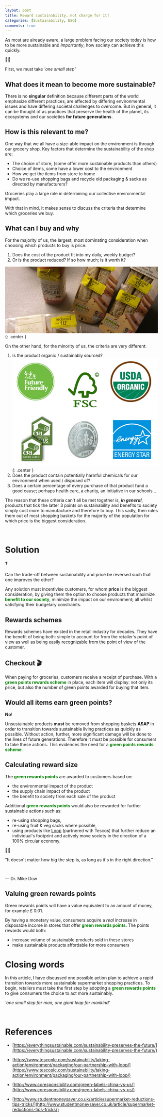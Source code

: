 ```yaml
---
layout: post
title: Reward sustainability, not charge for it!
categories: [Sustainability, ESG]
comments: true
---
```

As most are already aware, a large problem facing our society today is how to be more sustainable and *importantly*, how society can achieve this quickly.


<div class="callout">
  <div class="callout-icon-box">🧑‍🚀
  </div>
  <div class="callout-container">
    <p>First, we must take <i>'one small step'</i></p>
  </div>
</div>

## What does it mean to become more sustainable?
There is no **singular** definition because different parts of the world emphasize different practices, are affected by differing environmental issues and have differing societal challenges to overcome. But in general, it can be thought of as practices that preserve the health of the planet, its ecosystems and our societies **for future generations**. 

## How is this relevant to me?
One way that we all have a size-able impact on the environment is through our grocery shop. Key factors that determine the sustainability of the shop are:

- The choice of store, (some offer more sustainable products than others)
- Choice of items, some have a lower cost to the environment
- How we get the items from store to home
- Do we re-use shopping bags and recycle old packaging & sacks as directed by manufacturers?

Groceries play a large role in determining our collective environmental impact. 

With that in mind, it makes sense to discuss the criteria that determine which groceries we buy.

## What can I buy and why

For the majority of us, the largest, most dominating consideration when choosing which products to buy is price.

1. Does the cost of the product fit into my daily, weekly budget?
2. Or is the product reduced? If so how much; is it worth it?

![A supermarket product with a reduced label](/assets/images/ReducedSupermarketItems.jpeg){: .center }

On the other hand, for the minority of us, the criteria are very different:

1. Is the product organic / sustainably sourced?
![Sustainably sourced labels](/assets/images/SustainablySourcedSupermarketItemLabels.jpeg){: .center }
2. Does the product contain potentially harmful chemicals for our environment when used / disposed of?
3. Does a certain percentage of every purchase of that product fund a good cause; perhaps health care, a charity, an initiative in our schools...

The reason that these criteria can't all be met together is, ***in general***, products that tick the latter 3 points on sustainability and benefits to society simply cost more to manufacture and therefore to buy. This sadly, then rules them out of most shopping baskets for the majority of the population for which price is the biggest consideration.

<br>

# Solution

<div class="callout">
  <div class="callout-icon-box">❓
  </div>
  <div class="callout-container">
    <p>Can the trade-off between sustainability and price be reversed such that one improves the other?</p>
  </div>
</div>

Any solution must incentivise customers, for whom **price** is the biggest consideration, by giving them the option to choose products that maximize <span style="color: green"><b>benefit to our society</b></span>, minimize the impact on our environment; all whilst satisfying their budgetary constraints. 
## Rewards schemes

Rewards schemes have existed in the retail industry for decades. They have the benefit of being both: simple to account for from the retailer's point of view as well as being easily recognizable from the point of view of the customer.

## Checkout 🎬

When paying for groceries, customers receive a receipt of purchase. With a <span style="color: green"><b>green points rewards scheme</b></span> in place, each item will display: not only its price, but also the number of green points awarded for buying that item.

## Would all items earn green points?

**No**!

Unsustainable products **must** be removed from shopping baskets **ASAP** in order to transition towards sustainable living practices as quickly as possible. Without action, further, more significant damage will be done to the lives of future generations. Therefore it must be possible for consumers to take these actions. This evidences the need for a <span style="color: green"><b>green points rewards scheme</b></span>.

## Calculating reward size

The <span style="color: green"><b>green rewards points</b></span> are awarded to customers based on:

- the environmental impact of the product
- the supply chain impact of the product
- the benefit to society from each sale of the product

Additional <span style="color: green"><b>green rewards points</b></span> would also be rewarded for further sustainable actions such as:

- re-using shopping bags,
- re-using fruit & veg sacks where possible,
- using products like [Loop](https://www.tescoplc.com/sustainability/taking-action/environment/packaging/our-partnership-with-loop/) (partnered with Tescos) that further reduce an individual's footprint and actively move society in the direction of a 100% circular economy.

<div class="callout">
  <div class="callout-icon-box">👨‍⚕️
  </div>
  <div class="callout-container">
    <p>"It doesn't matter how big the step is, as long as it's in the right direction."<p>
    <br/>
    <p>— Dr. Mike Dow</p>
  </div>
</div>

## Valuing green rewards points

Green rewards points will have a value equivalent to an amount of money, for example <span class="money">£ 0.01</span>. 

By having a monetary value, consumers acquire a *real* increase in disposable income in stores that offer <span style="color: green"><b>green rewards points</b></span>. The points rewards would both:
- increase volume of sustainable products sold in these stores
- make sustainable products affordable for more consumers

# Closing words
In this article, I have discussed one possible action plan to achieve a rapid transition towards more sustainable supermarket shopping practices. To begin, retailers must take the first step by adopting a <span style="color: green"><b>green rewards points</b></span> to give consumers the choice to act more sustainably.
<br>


*'one small step for man, one giant leap for mankind'*

<br>

# References

- [https://everythingsustainable.com/sustainability-preserves-the-future/](https://everythingsustainable.com/sustainability-preserves-the-future/)

- [https://www.tescoplc.com/sustainability/taking-action/environment/packaging/our-partnership-with-loop/](https://www.tescoplc.com/sustainability/taking-action/environment/packaging/our-partnership-with-loop/)

- [http://www.coresponsibility.com/green-labels-china-vs-us/](http://www.coresponsibility.com/green-labels-china-vs-us/)

- [http://www.studentmoneysaver.co.uk/article/supermarket-reductions-tips-tricks/](http://www.studentmoneysaver.co.uk/article/supermarket-reductions-tips-tricks/)


